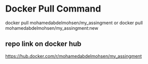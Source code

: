 # Docker Pull Command
docker pull mohamedabdelmohsen/my_assingment
or
docker pull mohamedabdelmohsen/my_assingment:new


## repo link on docker hub
https://hub.docker.com/r/mohamedabdelmohsen/my_assingment
